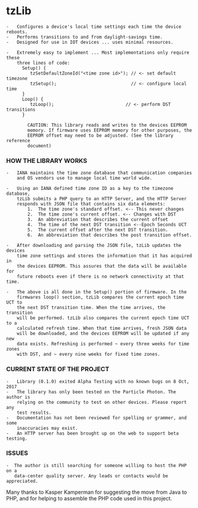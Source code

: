 # tzLib


	- 	Configures a device's local time settings each time the device reboots.
	-	Performs transitions to and from daylight-savings time.
	-	Designed for use in IOT devices ... uses minimal resources.
	
	-	Extremely easy to implement ... Most implementations only require these
		three lines of code:
		  Setup() {
	         tzSetDefaultZoneId("<time zone id>"); // <- set default timezone
             tzSetup();                            // <- configure local time   
	      }
	      Loop() {
             tzLoop();                           // <- perform DST transitions
	      }

			CAUTION: This library reads and writes to the devices EEPROM
			memory. If firmware uses EEPROM memory for other purposes, the 
			EEPROM offset may need to be adjusted. (See the library reference
			document) 

### HOW THE LIBRARY WORKS 

	-	IANA maintains the time zone database that communication companies
		and OS vendors use to manage local time world wide. 

	-	Using an IANA defined time zone ID as a key to the timezone database,
		tzLib submits a PHP query to an HTTP Server, and the HTTP Server
		responds with JSON file that contains six data elements:
			1.  The time zone's standard offset. <-- This never changes
			2.  The time zone's current offset. <-- Changes with DST
			3.  An abbreviation that describes the current offset
			4.  The time of the next DST transition <--Epoch Seconds UCT
			5.  The current offset after the next DST transition.
			6.  An abbreviation that describes the post transition offset.

	-	After downloading and parsing the JSON file, tzLib updates the devices
		time zone settings and stores the information that it has acquired in
		the devices EEPROM. This assures that the data will be available for 
		future reboots even if there is no network connectivity at that time.

	-	The above is all done in the Setup() portion of firmware. In the 
		firmwares loop() section, tzLib compares the current epoch time UCT to 
		the next DST transition time. When the time arrives, the transition
		will be performed. tzLib also compares the current epoch time UCT to a
		calculated refresh time. When that time arrives, fresh JSON data 
		will be downloaded, and the devices EEPROM will be updated if any new 
		data exists. Refreshing is performed ~ every three weeks for time zones
		with DST, and ~ every nine weeks for fixed time zones.
	

### CURRENT STATE OF THE PROJECT

	-	Library (0.1.0) exited Alpha Testing with no known bugs on 8 Oct, 2017
	-	The library has only been tested on the Particle Photon. The author is
		relying on the community to test on other devices. Please report any
		test results.
	-	Documentation has not been reviewed for spelling or grammer, and some
		inaccuracies may exist. 
	-	An HTTP server has been brought up on the web to support beta testing.
	

### ISSUES
		
	-  The author is still searching for someone willing to host the PHP on a
	   data-center quality server. Any leads or contacts would be appreciated.
	   

Many thanks to Kasper Kamperman for suggesting the move from Java to PHP, and
for helping to assemble the PHP code used in this project.





